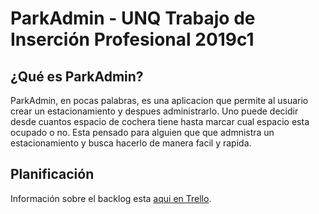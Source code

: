 # ParkAdmin - UNQ Trabajo de Inserción Profesional 2019c1


## ¿Qué es ParkAdmin?

ParkAdmin, en pocas palabras, es una aplicacion que permite al usuario crear un estacionamiento y despues administrarlo. Uno puede decidir desde cuantos espacio de cochera tiene hasta marcar cual espacio esta ocupado o no. Esta pensado para alguien que que admnistra un estacionamiento y busca hacerlo de manera facil y rapida.

## Planificación

Información sobre el backlog esta [aqui en Trello](https://trello.com/b/oXajPbmS/tip-de-cochera-%F0%9F%9A%97).
